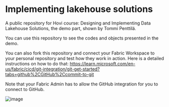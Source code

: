 # Implementing lakehouse solutions

A public repository for Hovi course: Designing and Implementing Data Lakehouse Solutions, the demo part, shown by Tommi Penttilä.

You can use this repository to see the codes and objects presented in the demo.

You can also fork this repository and connect your Fabric Workspace to your personal repository and test how they work in action. Here is a detailed instructions on how to do that: https://learn.microsoft.com/en-us/fabric/cicd/git-integration/git-get-started?tabs=github%2CGitHub%2Ccommit-to-git

Note that your Fabric Admin has to allow the GitHub integration for you to connect to GitHub.

![image](https://github.com/user-attachments/assets/35dfe5a0-f024-4e13-a5b7-6a5269c9cc97)
